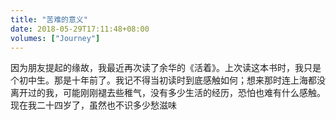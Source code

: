 ```yaml
---
title: "苦难的意义"
date: 2018-05-29T17:11:48+08:00
volumes: ["Journey"]
---
```


因为朋友提起的缘故，我最近再次读了余华的《活着》。上次读这本书时，我只是个初中生。那是十年前了。我记不得当初读时到底感触如何；想来那时连上海都没离开过的我，可能刚刚褪去些稚气，没有多少生活的经历，恐怕也难有什么感触。现在我二十四岁了，虽然也不识多少愁滋味

